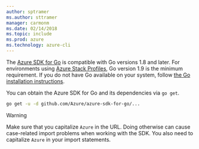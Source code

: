 ```yaml
---
author: sptramer
ms.author: sttramer
manager: carmonm
ms.date: 02/14/2018 
ms.topic: include
ms.prod: azure
ms.technology: azure-cli
---
```

The [Azure SDK for Go](https://github.com/Azure/azure-sdk-for-go) is compatible with Go versions 1.8 and later. For environments using
[Azure Stack Profiles](https://docs.microsoft.com/en-us/azure/azure-stack/azure-stack-version-profiles), Go version 1.9 is the minimum requirement.
If you do not have Go available on your system, follow [the Go installation instructions](https://golang.org/doc/install).

You can obtain the Azure SDK for Go and its dependencies via `go get`.

```bash
go get -u -d github.com/Azure/azure-sdk-for-go/...
```

> [!WARNING]
> Make sure that you capitalize `Azure` in the URL. Doing otherwise can cause case-related import problems
> when working with the SDK. You also need to capitalize `Azure` in your import statements.

